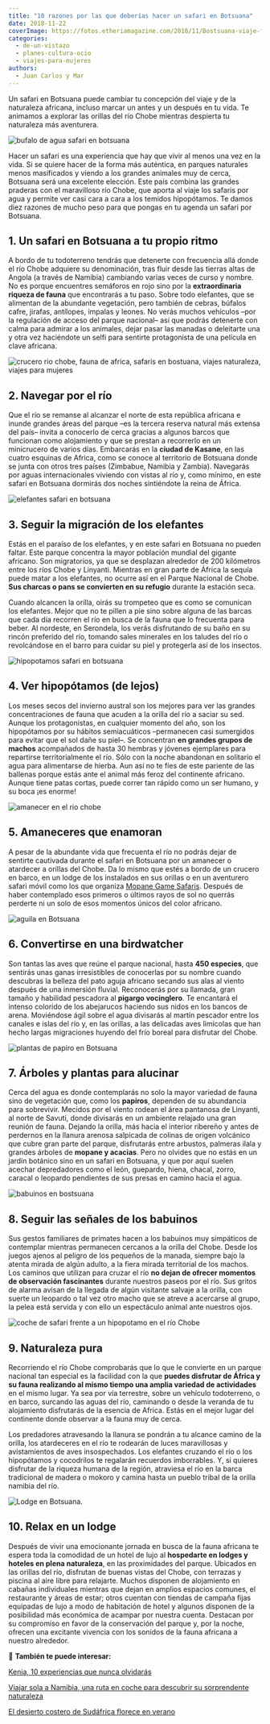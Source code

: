 ```yaml
---
title: "10 razones por las que deberías hacer un safari en Botsuana"
date: 2018-11-22
coverImage: https://fotos.etheriamagazine.com/2018/11/Bostsuana-viaje-fauna-africa-e1552208227696.jpg
categories: 
  - de-un-vistazo
  - planes-cultura-ocio
  - viajes-para-mujeres
authors: 
  - Juan Carlos y Mar
---
```


Un safari en Botsuana puede cambiar tu concepción del viaje y de la naturaleza africana, 
incluso marcar un antes y un después en tu vida. Te animamos a explorar las orillas del 
río Chobe mientras despierta tu naturaleza más aventurera. 

![bufalo de agua safari en botsuana](https://fotos.etheriamagazine.com/2018/11/Bostsuana-viaje-fauna-africa-e1552208227696.jpg "Bufalo de agua.")

Hacer un safari es una experiencia que hay que vivir al menos una vez en la vida. Si se 
quiere hacer de la forma más auténtica, en parques naturales menos masificados y viendo 
a los grandes animales muy de cerca, Botsuana será una excelente elección. Este país 
combina las grandes praderas con el maravilloso río Chobe, que aporta al viaje los 
safaris por agua y permite ver casi cara a cara a los temidos hipopótamos. Te damos diez 
razones de mucho peso para que pongas en tu agenda un safari por Botsuana. 

## 1\. Un safari en Botsuana a tu propio ritmo

A bordo de tu todoterreno tendrás que detenerte con frecuencia allá donde el río Chobe 
adquiere su denominación, tras fluir desde las tierras altas de Angola (a través de 
Namibia) cambiando varias veces de curso y nombre. No es porque encuentres semáforos en 
rojo sino por la **extraordinaria riqueza de fauna** que encontrarás a tu paso. Sobre 
todo elefantes, que se alimentan de la abundante vegetación, pero también de cebras, 
búfalos cafre, jirafas, antílopes, impalas y leones. No verás muchos vehículos –por la 
regulación de acceso del parque nacional– así que podrás detenerte con calma para 
admirar a los animales, dejar pasar las manadas o deleitarte una y otra vez haciéndote 
un selfi para sentirte protagonista de una película en clave africana. 

![crucero rio chobe, fauna de africa, safaris en bostuana, viajes naturaleza, viajes para mujeres](https://fotos.etheriamagazine.com/2018/11/Bostsuana-viaje-mujeres-crucero-e1552208272322.jpg "Mini crucero por el río Chobe.")

## 2\. Navegar por el río

Que el río se remanse al alcanzar el norte de esta república africana e inunde grandes 
áreas del parque –es la tercera reserva natural más extensa del país– invita a conocerlo 
de cerca gracias a algunos barcos que funcionan como alojamiento y que se prestan a 
recorrerlo en un minicrucero de varios días. Embarcarás en la **ciudad de Kasane**, en 
las cuatro esquinas de Africa, como se conoce al territorio de Botsuana donde se junta 
con otros tres países (Zimbabue, Namibia y Zambia). Navegarás por aguas internacionales 
viviendo con vistas al río y, como mínimo, en este safari en Botsuana dormirás dos 
noches sintiéndote la reina de África. 

![elefantes safari en botsuana](https://fotos.etheriamagazine.com/2018/11/Bostsuana-viaje-mujeres-elefantes-e1552208312120.jpg "Elefantes africanos bañándose en el río.")

## 3\. Seguir la migración de los elefantes

Estás en el paraíso de los elefantes, y en este safari en Botsuana no pueden faltar. 
Este parque concentra la mayor población mundial del gigante africano. Son migratorios, 
ya que se desplazan alrededor de 200 kilómetros entre los ríos Chobe y Linyanti. 
Mientras en gran parte de África la sequía puede matar a los elefantes, no ocurre así en 
el Parque Nacional de Chobe. **Sus charcas o pans se convierten en su refugio** durante 
la estación seca. 

Cuando alcancen la orilla, oirás su trompeteo que es como se comunican los elefantes. 
Mejor que no te pillen a pie sino sobre alguna de las barcas que cada día recorren el 
río en busca de la fauna que lo frecuenta para beber. Al nordeste, en Serondela, los 
verás disfrutando de su baño en su rincón preferido del río, tomando sales minerales en 
los taludes del río o revolcándose en el barro para cuidar su piel y protegerla así de 
los insectos. 

![hipopotamos safari en botsuana](https://fotos.etheriamagazine.com/2018/11/Bostsuana-viaje-mujeres-hipopotamo-e1552208338456.jpg "Los hipopótamos se concentran en grandes grupos junto al río Chobe.")

## 4\. Ver hipopótamos (de lejos)

Los meses secos del invierno austral son los mejores para ver las grandes 
concentraciones de fauna que acuden a la orilla del río a saciar su sed. Aunque los 
protagonistas, en cualquier momento del año, son los hipopótamos por su hábitos 
semiacuáticos –permanecen casi sumergidos para evitar que el sol dañe su piel–. Se 
concentran **en grandes grupos de machos** acompañados de hasta 30 hembras y jóvenes 
ejemplares para repartirse territorialmente el río. Sólo con la noche abandonan en 
solitario el agua para alimentarse de hierba. Aun así no te fíes de este pariente de las 
ballenas porque estás ante el animal más feroz del continente africano. Aunque tiene 
patas cortas, puede correr tan rápido como un ser humano, y su boca ¡es enorme! 

![amanecer en el rio chobe](https://fotos.etheriamagazine.com/2018/11/Bostsuana-viaje-mujeres-amanecer-chobe-e1552208448693.jpg "Amanecer en Bostsuana.")

## 5\. Amaneceres que enamoran

A pesar de la abundante vida que frecuenta el río no podrás dejar de sentirte cautivada 
durante el safari en Botsuana por un amanecer o atardecer a orillas del Chobe. Da lo 
mismo que estés a bordo de un crucero en barco, en un lodge de los instalados en sus 
orillas o en un aventurero safari móvil como los que organiza [Mopane Game 
Safaris](http://www.mopanesafaris.com). Después de haber contemplado esos primeros o 
últimos rayos de sol no querrás perderte ni un solo de esos momentos únicos del color 
africano. 

![aguila en Botsuana](https://fotos.etheriamagazine.com/2018/11/Bostsuana-viaje-aves-africa-e1552208476293.jpg "Podrás contemplar 450 especies de aves.")

## 6\. Convertirse en una birdwatcher

Son tantas las aves que reúne el parque nacional, hasta **450 especies**, que sentirás 
unas ganas irresistibles de conocerlas por su nombre cuando descubras la belleza del 
pato aguja africano secando sus alas al viento después de una inmersión fluvial. 
Reconocerás por su llamada, gran tamaño y habilidad pescadora al **pigargo vocinglero**. 
Te encantará el intenso colorido de los abejarucos haciendo sus nidos en los bancos de 
arena. Moviéndose ágil sobre el agua divisarás al martín pescador entre los canales e 
islas del río y, en las orillas, a las delicadas aves limícolas que han hecho largas 
migraciones huyendo del frío boreal para disfrutar del Chobe. 

![plantas de papiro en Botsuana](https://fotos.etheriamagazine.com/2018/11/Bostsuana-viaje-africa-flora-e1552208498872.jpg "El papiro es una de las plantas que se pueden observar en el viaje a Bostsuana.")

## 7\. Árboles y plantas para alucinar

Cerca del agua es donde contemplarás no solo la mayor variedad de fauna sino de 
vegetación que, como los **papiros**, dependen de su abundancia para sobrevivir. Mecidos 
por el viento rodean el área pantanosa de Linyanti, al norte de Savuti, donde divisarás 
en un ambiente relajado una gran reunión de fauna. Dejando la orilla, más hacia el 
interior ribereño y antes de perdernos en la llanura arenosa salpicada de colinas de 
origen volcánico que cubre gran parte del parque, disfrutarás entre arbustos, palmeras 
ilala y grandes árboles de **mopane y acacias**. Pero no olvides que no estás en un 
jardín botánico sino en un safari en Botsuana, y que por aquí suelen acechar 
depredadores como el león, guepardo, hiena, chacal, zorro, caracal o leopardo pendientes 
de sus presas en camino hacia el agua. 

![babuinos en bostsuana](https://fotos.etheriamagazine.com/2018/11/Bostsuana-viaje-babuinos-africa-e1552208525364.jpg "Es curioso observar el comportamiento de los babuinos.")

## 8\. Seguir las señales de los babuinos

Sus gestos familiares de primates hacen a los babuinos muy simpáticos de contemplar 
mientras permanecen cercanos a la orilla del Chobe. Desde los juegos ajenos al peligro 
de los pequeños de la manada, siempre bajo la atenta mirada de algún adulto, a la fiera 
mirada territorial de los machos. Los caminos que utilizan para cruzar el río **no dejan 
de ofrecer momentos de observación fascinantes** durante nuestros paseos por el río. Sus 
gritos de alarma avisan de la llegada de algún visitante salvaje a la orilla, con suerte 
un leopardo o tal vez otro macho que se atreve a acercarse al grupo, la pelea está 
servida y con ello un espectáculo animal ante nuestros ojos. 

![coche de safari frente a un hipopotamo en el río Chobe](https://fotos.etheriamagazine.com/2018/11/Safari-Bostsuana-viaje-mujeres-africa-e1552208546636.jpg "Safari en el Parque Nacional de Chobe.")

## 9\. Naturaleza pura

Recorriendo el río Chobe comprobarás que lo que le convierte en un parque nacional tan 
especial es la facilidad con la que **puedes disfrutar de África y su fauna realizando 
al mismo tiempo una amplia variedad de actividades** en el mismo lugar. Ya sea por vía 
terrestre, sobre un vehículo todoterreno, o en barco, surcando las aguas del río, 
caminando o desde la veranda de tu alojamiento disfrutarás de la esencia de Africa. 
Estás en el mejor lugar del continente donde observar a la fauna muy de cerca. 

Los predadores atravesando la llanura se pondrán a tu alcance camino de la orilla, los 
atardeceres en el río te rodearán de luces maravillosas y avistamientos de aves 
insospechados. Los elefantes cruzando el río o los hipopótamos y cocodrilos te regalarán 
recuerdos imborrables. Y, si quieres disfrutar de la riqueza humana de la región, 
atraviesa el río en la barca tradicional de madera o mokoro y camina hasta un pueblo 
tribal de la orilla namibia del río. 

![Lodge en Botsuana.](https://fotos.etheriamagazine.com/2018/11/lodges-Bostsuana-viaje-mujeres-africa.jpg "Lodge en Botsuana.")

## 10\. Relax en un lodge

Después de vivir una emocionante jornada en busca de la fauna africana te espera toda la 
comodidad de un hotel de lujo al **hospedarte en lodges y hoteles en plena naturaleza**, 
en las proximidades del parque. Ubicados en las orillas del río, disfrutan de buenas 
vistas del Chobe, con terrazas y piscina al aire libre para relajarte. Muchos disponen 
de alojamiento en cabañas individuales mientras que dejan en amplios espacios comunes, 
el restaurante y áreas de estar; otros cuentan con tiendas de campaña fijas equipadas de 
lujo a modo de habitación de hotel y algunos disponen de la posibilidad más económica de 
acampar por nuestra cuenta. Destacan por su compromiso en favor de la conservación del 
parque y, por la noche, ofrecen una excitante vivencia con los sonidos de la fauna 
africana a nuestro alrededor. 

📌 **También te puede interesar:** 

[Kenia, 10 experiencias que nunca 
olvidarás](https://etheriamagazine.com/2018/10/25/10-flechazos-para-viajar-a-kenia/) 

[Viajar sola a Namibia, una ruta en coche para descubrir su sorprendente 
naturaleza](https://etheriamagazine.com/2023/06/21/viajar-sola-a-namibia/) 

[El desierto costero de Sudáfrica florece en 
verano](https://etheriamagazine.com/2023/07/12/ruta-costera-sudafrica/)

